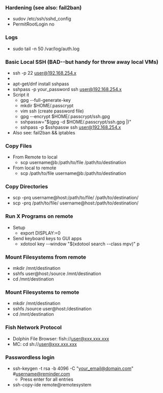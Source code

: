 ### Hardening (see also: fail2ban)
- sudov /etc/ssh/sshd_config
- PermitRootLogin no

### Logs
- sudo tail -n 50 /var/log/auth.log

### Basic Local SSH (BAD--but handy for throw away local VMs)
- ssh -p 22 user@192.168.254.x
- <Enter Password>
- apt-get/dnf install sshpass
- sshpass -p your_password ssh user@192.168.254.x
- Script it
    - gpg --full-generate-key
    - mkdir $HOME/.passcrypt
    - vim ssh (create password file)
    - gpg --encrypt $HOME/.passcrypt/ssh.gpg
    - sshpassw="$(gpg -d $HOME/.passcrypt/ssh.gpg |)"
    - sshpass -p $sshpassw ssh user@192.168.254.x
- Also see: fail2ban && iptables

### Copy Files
- From Remote to local
    - scp username@b:/path/to/file /path/to/destination
- From local to remote
    - scp /path/to/file username@b:/path/to/destination

### Copy Directories
- scp -prq username@host:/path/to/file/ /path/to/destination/
- scp -prq /path/to/file/ username@host:/path/to/destination/

### Run X Programs on remote
- Setup
    - export DISPLAY:=0
- Send keyboard keys to GUI apps
    - xdotool key --window "$(xdotool search --class mpv)" p

### Mount Filesystems from remote
- mkdir /mnt/destination
- sshfs user@host:/source /mnt/destination
- cd /mnt/destination

### Mount Filesystems to remote
- mkdir /mnt/destination
- sshfs /source user@host:/destination
- cd /mnt/destination

### Fish Network Protocol
- Dolphin File Browser: fish://user@xxx.xxx.xxx
- MC: cd sh://user@xxx.xxx.xxx

### Passwordless login
- ssh-keygen -t rsa -b 4096 -C "your_email@domain.com" #username@reminder.com
    - Press enter for all entries
- ssh-copy-ide remote@remotesystem
